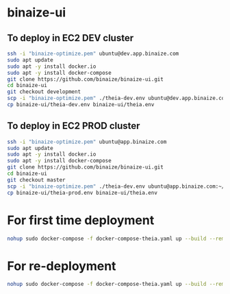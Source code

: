 # binaize-ui

## To deploy in EC2 DEV cluster

```bash
ssh -i "binaize-optimize.pem" ubuntu@dev.app.binaize.com
sudo apt update
sudo apt -y install docker.io
sudo apt -y install docker-compose
git clone https://github.com/binaize/binaize-ui.git
cd binaize-ui
git checkout development
scp -i "binaize-optimize.pem" ./theia-dev.env ubuntu@dev.app.binaize.com:~/binaize-ui/
cp binaize-ui/theia-dev.env binaize-ui/theia.env
```

## To deploy in EC2 PROD cluster

```bash
ssh -i "binaize-optimize.pem" ubuntu@app.binaize.com
sudo apt update
sudo apt -y install docker.io
sudo apt -y install docker-compose
git clone https://github.com/binaize/binaize-ui.git
cd binaize-ui
git checkout master
scp -i "binaize-optimize.pem" ./theia-dev.env ubuntu@app.binaize.com:~/binaize-ui/
cp binaize-ui/theia-prod.env binaize-ui/theia.env
```

# For first time deployment

```bash
nohup sudo docker-compose -f docker-compose-theia.yaml up --build --remove-orphans >> ~/theia.out&
```

# For re-deployment
```bash
nohup sudo docker-compose -f docker-compose-theia.yaml up --build --remove-orphans theia >> ~/theia.out&
```

